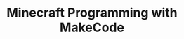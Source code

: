 ---
layout: course_detail
title: "Minecraft Programming with MakeCode"
topIntroText: "In this course, students will learn how to program in Minecraft using Microsoft's programming platform, MakeCode. Throughout the course, students will explore the fundamentals of computer programming, such as loops, variables, and conditional statements, as they apply to Minecraft. Students will learn how to use MakeCode to build and modify Minecraft structures, as well as how to create interactive games within the Minecraft environment."
bgImageUrl: "img/updated/L1/makecode-bg.jpg"
aboutLevel: "L1 Block Based Programming"
aboutCategoryTitle: "Course Category"
aboutCategory: "Game Development"
aboutGradeLevelTitle: "Grade Level"
aboutGradeLevel: "3 - 6"
aboutSkillLevelTitle: "Skill Level"
aboutSkillLevel: "Beginner - Intermediate"
aboutRatioTitle: "Student to Instructor Ratio"
aboutRatio: "4 : 1"
aboutText: "Students acquire proficiency in programming through MakeCode, which provides an accessible and engaging platform for individuals of all ages and skill levels to learn the fundamental concepts and practical applications of coding. Students can embark upon a journey of discovery and exploration as they create their very own unique iteration of the popular and beloved game, Minecraft."
priceschedule:
  monthlyPrice: ""
  classPrice: ""
  classPerMonth: ""
  scheduleDescription: "A general schedule description detailing available booking hours for the specific course will be placed here. This is currently filler text, please ignore."
promotion1: 
  enabled: "true"
  title: "No More Gaming Addiction"
  text: "Minecraft is a fun game, but kids can be addicted to playing it. With MakeCode, kids can start learning how to program while playing their favorite game."
  imageUrl: "img/updated/L1/makecode-bg.jpg"
promotion2: 
  enabled: "true"
  title: "Learn Real Programming Concepts"
  text: "Through the use of MakeCode, students will acquire a deep understanding of the professional programming concepts and principles that form the foundation of computer science and software development. As they play and experiment with Minecraft using MakeCode, they will be able to customize the game to their own unique specifications and unleash their imagination, all while gaining valuable insight and expertise in the world of programming."
  imageUrl: "img/updated/L1/makecode-1.png"
promotion3: 
  enabled: "true"
  title: "Challenge Your Imagination"
  text: "With the open platform provided by Minecraft, you can program anything you want with your imagination, and change the game into a version you have never seen before."
  imageUrl: "img/updated/L1/makecode-2.jpg"
promotion4: 
  enabled: "false"
  title: "Publish/Showcase Your Game"
  text: "With the vast array of online platforms available today, it has never been easier to showcase one's creativity and talent to a global audience. Through this process, students will gain valuable experience and hone their skills as a game developer, all while contributing to the vibrant and dynamic world of online gaming."
  imageUrl: "img/updated/empty.png"
promotion5: 
  enabled: "false"
  title: "More Than Just Programming"
  text: "Computational thinking and programming skill are important in today's society. Students gain confidence as they learn how to solve problems using programming."
  imageUrl: "img/updated/empty.png"
curriculum: 
  enabled: "false"
goals: 
- text: "Learn the MakeCode programming platform."
- text: "Master basic block programming."
- text: "Develop a passion to learn more about programming."
- text: "The ability to solve problems using technology, critical thinking, creativity, etc."
- text: "Learn how to adapt to new content and environments."
highlights: 
- text: "Making programming fun is our top priority when designing all our course content."
- text: "Gain real experiences relating to the industry and participate in research/development."
- text: "Get your question answered in class and participate in healthy competitions with your classmates."
- text: "Learn by doing is the key for all Computer Science studies. All the assignments and projects are design for the goals of the course."
- text: "We focus on pushing our students' imagination and creativity while they learn how to program."
- text: "Programming is just the first step. Building projects and attending science fairs/seminars will help students get into top unversities and jobs."
---